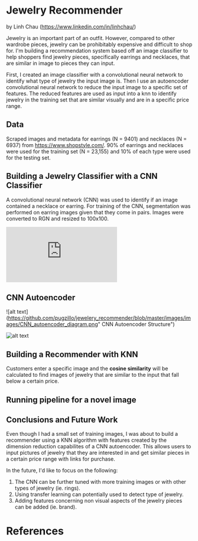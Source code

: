 # Jewelry Recommender

by Linh Chau (https://www.linkedin.com/in/linhchau/)


Jewelry is an important part of an outfit. However, compared to other wardrobe pieces, jewelry can be prohibitably expensive and difficult to shop for. I'm building a recommendation system based off an image classifier to help shoppers find jewelry pieces, specifically earrings and necklaces, that are similar in image to pieces they can input.

First, I created an image classifier with a convolutional neural network to identify what type of jewelry the input image is. Then I use an autoencoder convolutional neural network to reduce the input image to a specific set of features. The reduced features are used as input into a knn to identify jewelry in the training set that are similar visually and are in a specific price range. 


## Data
Scraped images and metadata for earrings (N = 9401) and necklaces (N = 6937) from https://www.shopstyle.com/. 90% of earrings and necklaces were used for the training set (N = 23,155) and 10% of each type were used for the testing set. 

## Building a Jewelry Classifier with a CNN Classifier
A convolutional neural network (CNN) was used to identify if an image contained a necklace or earring. For training of the CNN, segmentation was performed on earring images given that they come in pairs. Images were converted to RGN and resized to 100x100. 

![alt text](https://github.com/pugzillo/jewelery_recommender/blob/master/images/CNN_classifier_model_loss.pdf "Log Loss for CNN Classifier")


## CNN Autoencoder
![alt text](https://github.com/pugzillo/jewelery_recommender/blob/master/images/images/CNN_autoencoder_diagram.png" CNN Autoencoder Structure")

![alt text](https://github.com/pugzillo/jewelery_recommender/blob/master/images/CNN_autoencoder_model_loss.png "Log Loss for CNN Autoencoder")


## Building a Recommender with KNN

Customers enter a specific image and the **cosine similarity** will be calculated to find images of jewelry that are similar to the input that fall below a certain price.

## Running pipeline for a novel image


## Conclusions and Future Work
Even though I had a small set of training images, I was about to build a recommender using a KNN algorithm with features created by the dimension reduction capabilites of a CNN autoencoder. This allows users to input pictures of jewelry that they are interested in and get similar pieces in a certain price range with links for purchase. 

In the future, I'd like to focus on the following:
1. The CNN can be further tuned with more training images or with other types of jewelry (ie. rings).
2. Using transfer learning can potentially used to detect type of jewelry.
3. Adding features concerning non visual aspects of the jewelry pieces can be added (ie. brand).

# References
